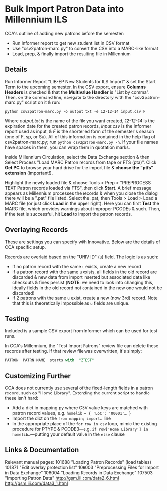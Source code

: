 # Bulk Import Patron Data into Millennium ILS

CCA's outline of adding new patrons before the semester:

- Run Informer report to get new student list in CSV format
- Use "csv2patron-marc.py" to convert the CSV into a MARC-like format
- Load, prep, & finally import the resulting file in Millennium

## Details

Run Informer Report "LIB-EP New Students for ILS Import" & set the Start Term to the upcoming semester. In the CSV export, ensure **Columns Headers** is checked & that the **Multivalue Handler** is "List by comma". Then, on the command line, navigate to the directory with the "csv2patron-marc.py" script on it & run:

```
python csv2patron-marc.py -o output.txt -e 12-12-14 input.csv F
```

Where _output.txt_ is the name of the file you want created, _12-12-14_ is the expiration date for the created patron records, _input.csv_ is the Informer report used as input, & _F_ is the shortened form of the semester's season (one of F, sp, or Su). All of this information is contained in the help flag of csv2patron-marc.py; run `python csv2patron-marc.py -h`. If your file names have spaces in them, you can wrap them in quotation marks.

Inside Millennium Circulation, select the Data Exchange section & then Select Process "Load MARC Patron records from tape or FTS (pta)". Click **Get PC** to browse your hard drive for the import file & **choose the "ptfs" extension** (important!).

Highlight the newly loaded file & choose Tools > Prep > "PREPROCESS TEXT Patron records loaded via FTS", then click **Start**. A brief message appears as Millennium processes the records & when you close the dialog there will be a ".pat" file listed. Select the .pat, then Tools > Load > Load a MARC file (or just click **Load** in the upper right). Here you can first **Test** the MARC file, which provides warnings about improper PCODEs & such. Then, if the test is successful, hit **Load** to import the patron records.

## Overlaying Records

These are settings you can specify with Innovative. Below are the details of CCA specific setup.

Records are overlaid based on the "UNIV ID" (`u`) field. The logic is as such:

- If no patron record with the same `u` exists, create a new record
- If a patron record with the same `u` exists, all fields in the old record are discarded & new data from import inserted but associated data like checkouts & fines persist (**NOTE**: we need to look into changing this, ideally fields in the old record not contained in the new one would not be discarded)
- If 2 patrons with the same `u` exist, create a new (now 3rd) record. Note that this is theoretically impossible as `u` fields are unique.

## Testing

Included is a sample CSV export from Informer which can be used for test runs.

In CCA's Millennium, the "Test Import Patrons" review file can delete these records after testing. If that review file was overwritten, it's simply:

```sql
PATRON  PATRN NAME  starts with  "ZTEST"
```

## Customizing Further

CCA does not currently use several of the fixed-length fields in a patron record, such as "Home Library". Extending the current script to handle these isn't hard:

- Add a dict in mapping.py where CSV value keys are matched with patron record values, e.g. `homelib = { 'LoC': '00001'… }`
- Import the dict on the `from mapping import…` line
- In the appropriate place of the `for row in csv` loop, mimic the existing procedure for PTYPE & PCODE3—e.g. `if row['Home Library'] in homelib…`—putting your default value in the `else` clause

## Links & Documentation

Relevant manual pages: 
101688 "Loading Patron Records" (load tables)
101871 "Edit overlay protection list"
106003 "Preprocessing Files for Import in Data Exchange"
106004 "Loading Records in Data Exchange"
107503 "Importing Patron Data"
http://gsm.iii.com/data2_6.html
http://gsm.iii.com/data3_1.html

